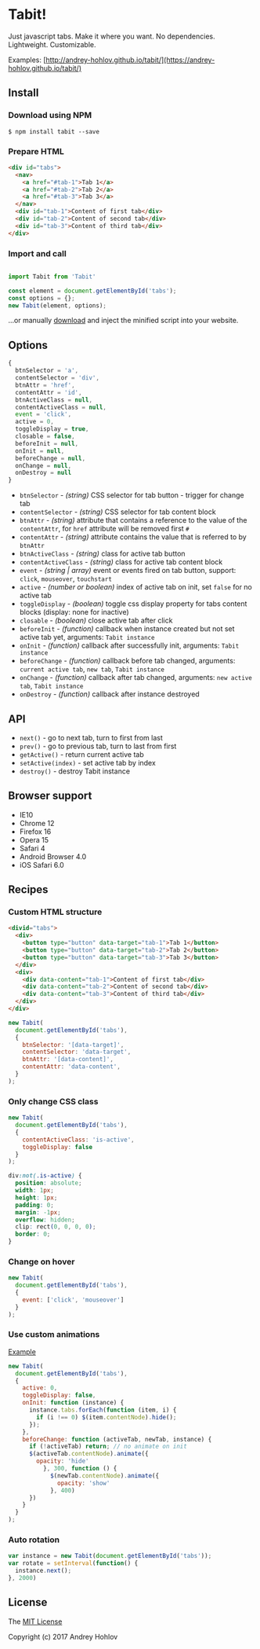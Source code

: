 # Tabit!
Just javascript tabs. Make it where you want. No dependencies. Lightweight. Customizable. 

Examples: [http://andrey-hohlov.github.io/tabit/](https://andrey-hohlov.github.io/tabit/)

## Install 

### Download using NPM

```
$ npm install tabit --save
```

### Prepare HTML

```html
<div id="tabs">
  <nav>
    <a href="#tab-1">Tab 1</a>
    <a href="#tab-2">Tab 2</a>
    <a href="#tab-3">Tab 3</a>
  </nav>
  <div id="tab-1">Content of first tab</div>
  <div id="tab-2">Content of second tab</div>
  <div id="tab-3">Content of third tab</div>
</div>
```

### Import and call

```javascript

import Tabit from 'Tabit'

const element = document.getElementById('tabs');
const options = {};
new Tabit(element, options);
```

...or manually [download](https://github.com/andrey-hohlov/tabit/releases) and inject the minified script into your website.

## Options

```javascript
{
  btnSelector = 'a',
  contentSelector = 'div',
  btnAttr = 'href',
  contentAttr = 'id', 
  btnActiveClass = null,
  contentActiveClass = null,
  event = 'click',
  active = 0,
  toggleDisplay = true, 
  closable = false,
  beforeInit = null,
  onInit = null,
  beforeChange = null,
  onChange = null, 
  onDestroy = null
}
```

- `btnSelector` - *(string)* CSS selector for tab button - trigger for change tab
- `contentSelector` - *(string)* CSS selector for tab content block
- `btnAttr` - *(string)* attribute that contains a reference to the value of the `contentAttr`, for `href` attribute will be removed first `#`
- `contentAttr` - *(string)* attribute contains the value that is referred to by `btnAttr`
- `btnActiveClass` - *(string)* class for active tab button
- `contentActiveClass` - *(string)* class for active tab content block
- `event` - *(string | array)* event or events fired on tab button, support: `click`, `mouseover`, `touchstart`
- `active` - *(number or boolean)* index of active tab on init, set `false` for no active tab 
- `toggleDisplay` - *(boolean)* toggle css display property for tabs content blocks (display: none for inactive)
- `closable` - *(boolean)* close active tab after click
- `beforeInit` - *(function)* callback when instance created but not set active tab yet, arguments: `Tabit instance`
- `onInit` - *(function)* callback after successfully init, arguments: `Tabit instance`
- `beforeChange` - *(function)* callback before tab changed, arguments: `current active tab`, `new tab`, `Tabit instance` 
- `onChange` - *(function)* callback after tab changed, arguments: `new active tab`, `Tabit instance`
- `onDestroy` - *(function)* callback after instance destroyed

## API

- `next()` - go to next tab, turn to first from last
- `prev()` - go to previous tab, turn to last from first
- `getActive()` - return current active tab
- `setActive(index)` - set active tab by index
- `destroy()` - destroy Tabit instance

## Browser support
- IE10
- Chrome 12
- Firefox 16
- Opera 15
- Safari 4
- Android Browser 4.0
- iOS Safari 6.0

## Recipes

### Custom HTML structure

```html
<divid="tabs">
  <div>
    <button type="button" data-target="tab-1">Tab 1</button>
    <button type="button" data-target="tab-2">Tab 2</button>
    <button type="button" data-target="tab-3">Tab 3</button>
  </div>
  <div>
    <div data-content="tab-1">Content of first tab</div>
    <div data-content="tab-2">Content of second tab</div>
    <div data-content="tab-3">Content of third tab</div>
  </div>
</div>
```

```javascript
new Tabit(
  document.getElementById('tabs'),
  {
    btnSelector: '[data-target]',
    contentSelector: 'data-target',
    btnAttr: '[data-content]',
    contentAttr: 'data-content',  
  }
);
```

### Only change CSS class

```javascript
new Tabit(
  document.getElementById('tabs'),
  {
    contentActiveClass: 'is-active',
    toggleDisplay: false
  }
);
```

```css
div:not(.is-active) {
  position: absolute;
  width: 1px;
  height: 1px;
  padding: 0;
  margin: -1px;
  overflow: hidden;
  clip: rect(0, 0, 0, 0);
  border: 0;
}

```

### Change on hover

```javascript
new Tabit(
  document.getElementById('tabs'),
  {
    event: ['click', 'mouseover']
  }
);
```

### Use custom animations

[Example](http://andrey-hohlov.github.io/tabit/#tabs-animations)

```javascript
new Tabit(
  document.getElementById('tabs'),
  {
    active: 0,
    toggleDisplay: false,
    onInit: function (instance) {
      instance.tabs.forEach(function (item, i) {
        if (i !== 0) $(item.contentNode).hide();
      });
    },
    beforeChange: function (activeTab, newTab, instance) {
      if (!activeTab) return; // no animate on init
      $(activeTab.contentNode).animate({
        opacity: 'hide'
          }, 300, function () {
            $(newTab.contentNode).animate({
              opacity: 'show'
            }, 400)
      })
    }
  }
);
```

### Auto rotation

```javascript
var instance = new Tabit(document.getElementById('tabs'));
var rotate = setInterval(function() {
  instance.next();      
}, 2000)
```


## License

The [MIT License](http://opensource.org/licenses/MIT)

Copyright (c) 2017 Andrey Hohlov
